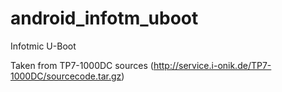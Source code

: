 android_infotm_uboot
====================

Infotmic U-Boot

Taken from TP7-1000DC sources (http://service.i-onik.de/TP7-1000DC/sourcecode.tar.gz)
